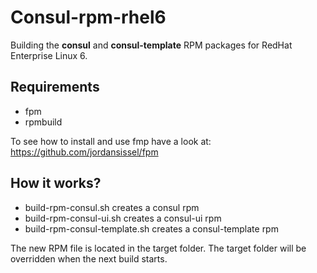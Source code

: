 Consul-rpm-rhel6
================

Building the **consul** and **consul-template** RPM packages for RedHat Enterprise Linux 6.


Requirements
-------------------

* fpm
* rpmbuild

To see how to install and use fmp have a look at: <https://github.com/jordansissel/fpm>

How it works?
-------------------

* build-rpm-consul.sh creates a consul rpm
* build-rpm-consul-ui.sh creates a consul-ui rpm
* build-rpm-consul-template.sh creates a consul-template rpm

The new RPM file is located in the target folder. The target folder will be overridden
when the next build starts.
